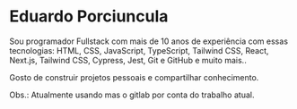 # Eduardo Porciuncula

Sou programador Fullstack com mais de 10 anos de experiência com essas tecnologias: HTML, CSS, JavaScript, TypeScript, Tailwind CSS, React, Next.js, Tailwind CSS, Cypress, Jest, Git e GitHub e muito mais..

Gosto de construir projetos pessoais e compartilhar conhecimento.

Obs.: Atualmente usando mas o gitlab por conta do trabalho atual.
